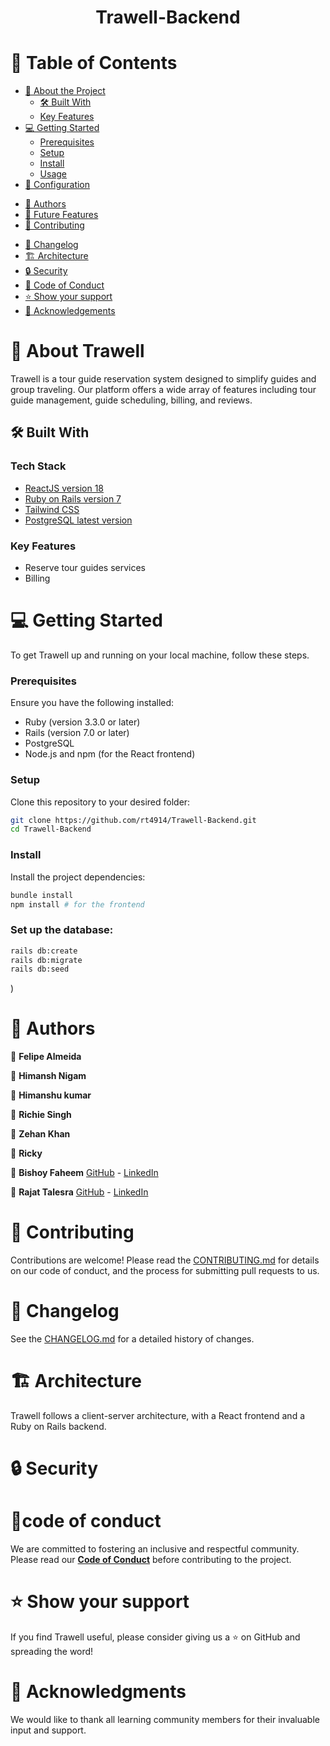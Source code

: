 <a name="readme-top"></a>

<div align="center">
  <!-- <img src="Trawell_logo.png" alt="Trawell Logo" width="200"> -->
  <h1><b>Trawell-Backend </b></h1>
</div>

# 📗 Table of Contents

- [📖 About the Project](#about-project)
    - [🛠 Built With](#built-with)
    - [Key Features](#key-features)
  <!-- - [🚀 Live Demo](#live-demo) -->
- [💻 Getting Started](#getting-started)
    - [Prerequisites](#prerequisites)
    - [Setup](#setup)
    - [Install](#install)
    - [Usage](#usage)
- [🔧 Configuration](#configuration)
<!-- - [🧪 Running Tests](#running-tests)
- [🚀 Deployment](#deployment) -->
- [👥 Authors](#authors)
- [🔭 Future Features](#future-features)
- [🤝 Contributing](#contributing)
<!-- - [❓ FAQ & Troubleshooting](#faq) -->
- [📜 Changelog](#changelog)
- [🏗 Architecture](#architecture)
- [🔒 Security](#security)
- [📜 Code of Conduct](#code-of-conduct)
- [⭐️ Show your support](#support)
- [🙏 Acknowledgements](#acknowledgments)
<!-- - [📝 License](#license) -->

# 📖 About Trawell <a name="about-project"></a>

Trawell is a tour guide reservation system designed to simplify guides and group traveling. 
Our platform offers a wide array of features including tour guide management, guide scheduling, billing, and reviews.

## 🛠 Built With <a name="built-with"></a>

### Tech Stack <a name="tech-stack"></a>

  <ul>
    <li><a href="https://react.dev/">ReactJS version 18</a></li>
    <li><a href="https://rubyonrails.org/">Ruby on Rails version 7</a></li>
    <li><a href="https://tailwindcss.com/">Tailwind CSS</a></li>
    <li><a href="https://www.postgresql.org/">PostgreSQL latest version</a></li>
  </ul>

### Key Features <a name="key-features"></a>

- Reserve tour guides services
- Billing

# 💻 Getting Started <a name="getting-started"></a>

To get Trawell up and running on your local machine, follow these steps.

### Prerequisites

Ensure you have the following installed:

- Ruby (version 3.3.0 or later)
- Rails (version 7.0 or later)
- PostgreSQL
- Node.js and npm (for the React frontend)

### Setup

Clone this repository to your desired folder:

```sh
git clone https://github.com/rt4914/Trawell-Backend.git
cd Trawell-Backend
```

### Install

Install the project dependencies:

```sh
bundle install
npm install # for the frontend
```

### Set up the database:

```sh
rails db:create
rails db:migrate
rails db:seed
```

<!-- ### Usage:

Start the Rails server:

```sh
rails server
```

For the frontend, navigate to the frontend directory and start the React development server:

```sh
cd Trawell-frontend
npm start
``` -->

<!-- # 🔧 Configuration <a name="configuration"></a>

Trawell uses environment variables for configuration. Create a `.env` file in the root directory with the following variables:

```
JWT_SECRET=your_jwt_secret_key
RAILS_ENV=development
``` -->

<!-- # 🧪 Running Tests <a name="running-tests"></a>

Run the test suite with:

```sh
rspec
```

For specific test categories:

```sh
rspec ./spec/models
rspec ./spec/controllers
``` -->

<!-- # 🚀 Deployment <a name="deployment"></a>

[//]: # (Trawell can be deployed to various cloud platforms. choose your preferred platform and follow their deployment guides. -->)

# 👥 Authors <a name="authors"></a>

👤 **Felipe Almeida**

👤 **Himansh Nigam**

👤 **Himanshu kumar**

👤 **Richie Singh**

👤 **Zehan Khan**

👤 **Ricky**

👤 **Bishoy Faheem** [GitHub](https://github.com/Bishoy-Samwel) - [LinkedIn](https://www.linkedin.com/in/bishoy-samwuel-ss/)

👤 **Rajat Talesra** [GitHub](https://github.com/rt4914) - [LinkedIn](https://www.linkedin.com/in/rajat-talesra-59068582/)

# 🤝 Contributing <a name="contributing"></a>

Contributions are welcome! Please read the [CONTRIBUTING.md](CONTRIBUTING.md) for details on our code of conduct, and the process for submitting pull requests to us.

# 📜 Changelog <a name="changelog"></a>

See the [CHANGELOG.md](CHANGELOG.md) for a detailed history of changes.

# 🏗 Architecture <a name="architecture"></a>

Trawell  follows a client-server architecture, with a React frontend and a Ruby on Rails backend.

# 🔒 Security <a name="security"></a>

[//]: # (Trawell  prioritizes data security and HIPAA compliance:)

[//]: # ()
[//]: # (- All data is encrypted at rest and in transit)

[//]: # (- Regular security audits are conducted)

[//]: # (- Role-based access control is implemented)

[//]: # (- Two-factor authentication for sensitive operations)

[//]: # (- Comprehensive logging and monitoring)

# 📜code of conduct <a name="code-of-conduct"></a>

We are committed to fostering an inclusive and respectful community. Please read our **[Code of Conduct](CODE_OF_CONDUCT.md)** before contributing to the project.

# ⭐️ Show your support <a name="support"></a>

If you find Trawell  useful, please consider giving us a ⭐️ on GitHub and spreading the word!

# 🤝 Acknowledgments <a name="acknowledgments"></a>

We would like to thank all learning community members for their invaluable input and support.